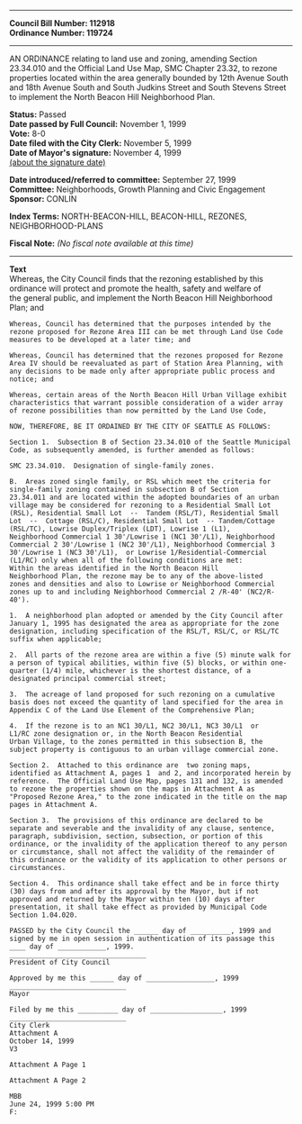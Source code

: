 * * * * *  
  
**Council Bill Number: [](#h0)[](#h2)112918**   
**Ordinance Number: 119724**  
  
* * * * *  
  
AN ORDINANCE relating to land use and zoning, amending Section 23.34.010 and the Official Land Use Map, SMC Chapter 23.32, to rezone properties located within the area generally bounded by 12th Avenue South and 18th Avenue South and South Judkins Street and South Stevens Street to implement the North Beacon Hill Neighborhood Plan.  
  
**Status:** Passed   
**Date passed by Full Council:** November 1, 1999   
**Vote:** 8-0   
**Date filed with the City Clerk:** November 5, 1999   
**Date of Mayor's signature:** November 4, 1999   
[(about the signature date)](/~public/approvaldate.htm)   
  
  
**Date introduced/referred to committee:** September 27, 1999   
**Committee:** Neighborhoods, Growth Planning and Civic Engagement   
**Sponsor:** CONLIN   
  
**Index Terms:** NORTH-BEACON-HILL, BEACON-HILL, REZONES, NEIGHBORHOOD-PLANS  
  
**Fiscal Note:** *(No fiscal note available at this time)*  
  
* * * * *  
  
**Text**  
    Whereas, the City Council finds that the rezoning established by this  
    ordinance will protect and promote the health, safety and welfare of  
    the general public, and implement the North Beacon Hill Neighborhood  
    Plan; and  
  
    Whereas, Council has determined that the purposes intended by the  
    rezone proposed for Rezone Area III can be met through Land Use Code  
    measures to be developed at a later time; and  
  
    Whereas, Council has determined that the rezones proposed for Rezone  
    Area IV should be reevaluated as part of Station Area Planning, with  
    any decisions to be made only after appropriate public process and  
    notice; and  
  
    Whereas, certain areas of the North Beacon Hill Urban Village exhibit  
    characteristics that warrant possible consideration of a wider array  
    of rezone possibilities than now permitted by the Land Use Code,  
  
    NOW, THEREFORE, BE IT ORDAINED BY THE CITY OF SEATTLE AS FOLLOWS:  
  
    Section 1.  Subsection B of Section 23.34.010 of the Seattle Municipal  
    Code, as subsequently amended, is further amended as follows:  
  
    SMC 23.34.010.  Designation of single-family zones.  
  
    B.  Areas zoned single family, or RSL which meet the criteria for  
    single-family zoning contained in subsection B of Section  
    23.34.011 and are located within the adopted boundaries of an urban  
    village may be considered for rezoning to a Residential Small Lot  
    (RSL), Residential Small Lot  --  Tandem (RSL/T), Residential Small  
    Lot  --  Cottage (RSL/C), Residential Small Lot  -- Tandem/Cottage  
    (RSL/TC), Lowrise Duplex/Triplex (LDT), Lowrise 1 (L1),  
    Neighborhood Commercial 1 30'/Lowrise 1 (NC1 30'/L1), Neighborhood  
    Commercial 2 30'/Lowrise 1 (NC2 30'/L1), Neighborhood Commercial 3  
    30'/Lowrise 1 (NC3 30'/L1),  or Lowrise 1/Residential-Commercial  
    (L1/RC) only when all of the following conditions are met:  
    Within the areas identified in the North Beacon Hill  
    Neighborhood Plan, the rezone may be to any of the above-listed  
    zones and densities and also to Lowrise or Neighborhood Commercial  
    zones up to and including Neighborhood Commercial 2 /R-40' (NC2/R-  
    40').  
  
    1.  A neighborhood plan adopted or amended by the City Council after  
    January 1, 1995 has designated the area as appropriate for the zone  
    designation, including specification of the RSL/T, RSL/C, or RSL/TC  
    suffix when applicable;  
  
    2.  All parts of the rezone area are within a five (5) minute walk for  
    a person of typical abilities, within five (5) blocks, or within one-  
    quarter (1/4) mile, whichever is the shortest distance, of a  
    designated principal commercial street;  
  
    3.  The acreage of land proposed for such rezoning on a cumulative  
    basis does not exceed the quantity of land specified for the area in  
    Appendix C of the Land Use Element of the Comprehensive Plan;  
  
    4.  If the rezone is to an NC1 30/L1, NC2 30/L1, NC3 30/L1  or  
    L1/RC zone designation or, in the North Beacon Residential  
    Urban Village, to the zones permitted in this subsection B, the  
    subject property is contiguous to an urban village commercial zone.  
  
    Section 2.  Attached to this ordinance are  two zoning maps,  
    identified as Attachment A, pages 1  and 2, and incorporated herein by  
    reference.  The Official Land Use Map, pages 131 and 132, is amended  
    to rezone the properties shown on the maps in Attachment A as  
    "Proposed Rezone Area," to the zone indicated in the title on the map  
    pages in Attachment A.  
  
    Section 3.  The provisions of this ordinance are declared to be  
    separate and severable and the invalidity of any clause, sentence,  
    paragraph, subdivision, section, subsection, or portion of this  
    ordinance, or the invalidity of the application thereof to any person  
    or circumstance, shall not affect the validity of the remainder of  
    this ordinance or the validity of its application to other persons or  
    circumstances.  
  
    Section 4.  This ordinance shall take effect and be in force thirty  
    (30) days from and after its approval by the Mayor, but if not  
    approved and returned by the Mayor within ten (10) days after  
    presentation, it shall take effect as provided by Municipal Code  
    Section 1.04.020.  
  
    PASSED by the City Council the ______ day of __________, 1999 and  
    signed by me in open session in authentication of its passage this  
    ____ day of ____________, 1999.  
    __________________________________  
    President of City Council  
  
    Approved by me this ______ day of _________________, 1999  
    _____________________________  
    Mayor  
  
    Filed by me this __________ day of __________________, 1999  
    _____________________________  
    City Clerk  
    Attachment A  
    October 14, 1999  
    V3  
  
    Attachment A Page 1  
  
    Attachment A Page 2  
  
    MBB  
    June 24, 1999 5:00 PM  
    F:  

